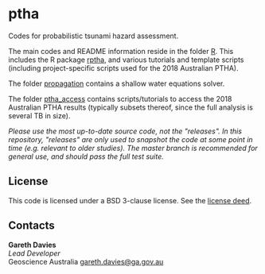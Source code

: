# ptha
Codes for probabilistic tsunami hazard assessment. 

The main codes and README information reside in the folder [R](R). This
includes the R package [rptha](R/rptha), and various tutorials and template
scripts (including project-specific scripts used for the 2018 Australian PTHA).

The folder [propagation](propagation) contains a shallow water equations solver.

The folder [ptha_access](ptha_access) contains scripts/tutorials to access the
2018 Australian PTHA results (typically subsets thereof, since the full
analysis is several TB in size).

*Please use the most up-to-date source code, not the "releases".  In this
repository, "releases" are only used to snapshot the code at some point in time
(e.g. relevant to older studies). The master branch is recommended for general
use, and should pass the full test suite.*


## License

This code is licensed under a BSD 3-clause license. See the [license deed](LICENSE).

## Contacts

**Gareth Davies**  
*Lead Developer*  
Geoscience Australia
<gareth.davies@ga.gov.au>
